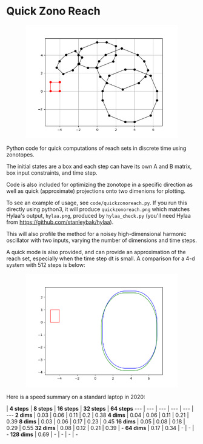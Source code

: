 # Quick Zono Reach

<p align="center"> <img src="code/quickzonoreach.png" alt="Hylaa Logo" width=400/> </p>

Python code for quick computations of reach sets in discrete time using zonotopes.

The initial states are a box and each step can have its own A and B matrix, box input constraints, and time step.

Code is also included for optimizing the zonotope in a specific direction as well as quick (approximate) projections onto two dimenions for plotting.

To see an example of usage, see `code/quickzonoreach.py`. If you run this
directly using python3, it will produce `quickzonoreach.png` which matches Hylaa's output, `hylaa.png`, produced by `hylaa_check.py` (you'll need Hylaa from https://github.com/stanleybak/hylaa).

This will also profile the method for a noisey high-dimensional harmonic oscillator with two inputs, varying the number of dimensions and time steps.

A quick mode is also provided, and can provide an approximation of the reach set, especially when the time step dt is small. A comparison for a 4-d system with 512 steps is below:

<p align="center"> <img src="code/compare.png" alt="Hylaa Logo" width=400/> </p>

Here is a speed summary on a standard laptop in 2020:

 | **4 steps** | **8 steps** | **16 steps** | **32 steps** | **64 steps**
--- | --- | --- | --- | --- | ---
**2 dims** | 0.03 | 0.06 | 0.11 | 0.2 | 0.38
**4 dims** | 0.04 | 0.06 | 0.11 | 0.21 | 0.39
**8 dims** | 0.03 | 0.06 | 0.17 | 0.23 | 0.45
**16 dims** | 0.05 | 0.08 | 0.18 | 0.29 | 0.55
**32 dims** | 0.08 | 0.12 | 0.21 | 0.39 | -
**64 dims** | 0.17 | 0.34 | - | - | -
**128 dims** | 0.69 | - | - | - | -
